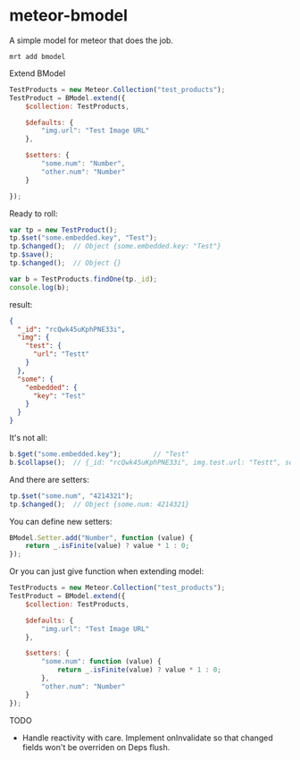 meteor-bmodel
=============

A simple model for meteor that does the job.

`mrt add bmodel`

Extend BModel

```js
TestProducts = new Meteor.Collection("test_products");
TestProduct = BModel.extend({
	$collection: TestProducts,

	$defaults: {
		"img.url": "Test Image URL"
	},

	$setters: {
		"some.num": "Number",
		"other.num": "Number"
	}

});

```

Ready to roll:

```js
var tp = new TestProduct();
tp.$set("some.embedded.key", "Test");
tp.$changed();	// Object {some.embedded.key: "Test"}
tp.$save();
tp.$changed();	// Object {}

var b = TestProducts.findOne(tp._id);
console.log(b);
```

result:
```json
{
  "_id": "rcQwk45uKphPNE33i",
  "img": {
    "test": {
      "url": "Testt"
    }
  },
  "some": {
    "embedded": {
      "key": "Test"
    }
  }
}
```

It's not all:
```js
b.$get("some.embedded.key");		// "Test"
b.$collapse();	// {_id: "rcQwk45uKphPNE33i", img.test.url: "Testt", some.embedded.key: "Test"}
```

And there are setters:
```js
tp.$set("some.num", "4214321");
tp.$changed();	// Object {some.num: 4214321}
```

You can define new setters:
```js
BModel.Setter.add("Number", function (value) {
	return _.isFinite(value) ? value * 1 : 0;
});
```

Or you can just give function when extending model:
```js
TestProducts = new Meteor.Collection("test_products");
TestProduct = BModel.extend({
	$collection: TestProducts,

	$defaults: {
		"img.url": "Test Image URL"
	},

	$setters: {
		"some.num": function (value) {
			return _.isFinite(value) ? value * 1 : 0;
		},
		"other.num": "Number"
	}
});
```

TODO
- Handle reactivity with care. Implement onInvalidate so that changed fields won't be overriden on Deps flush.
